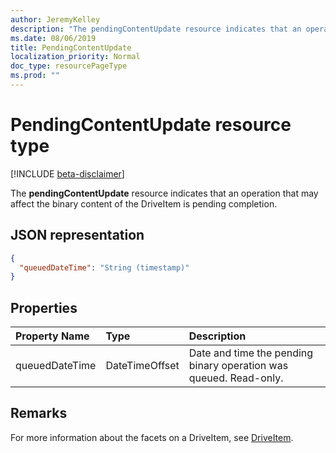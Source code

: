 ```yaml
---
author: JeremyKelley
description: "The pendingContentUpdate resource indicates that an operation that may affect the binary content of the driveItem is pending completion."
ms.date: 08/06/2019
title: PendingContentUpdate
localization_priority: Normal
doc_type: resourcePageType
ms.prod: ""
---
```

# PendingContentUpdate resource type

[!INCLUDE [beta-disclaimer](../../includes/beta-disclaimer.md)]

The **pendingContentUpdate** resource indicates that an operation that may affect the binary content of the DriveItem is pending completion.

## JSON representation

<!-- { "blockType": "resource", "@odata.type": "microsoft.graph.pendingContentUpdate" } -->
```json
{
  "queuedDateTime": "String (timestamp)"
}
```

## Properties

| Property Name  | Type           | Description                                                       |
|:---------------|:---------------|:------------------------------------------------------------------|
| queuedDateTime | DateTimeOffset | Date and time the pending binary operation was queued. Read-only. |

## Remarks 

For more information about the facets on a DriveItem, see [DriveItem](driveitem.md).

<!-- {
  "type": "#page.annotation",
  "description": "The pendingContentUpdate resource indicates that an operation that may affect the binary content of the DriveItem is pending completion.",
  "keywords": "pendingoperation, operation, pendingcontentupdate",
  "section": "documentation",
  "tocPath": "Facets/PendingContentUpdate"
} -->
